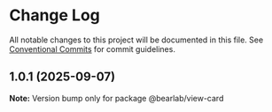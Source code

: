 # Change Log

All notable changes to this project will be documented in this file.
See [Conventional Commits](https://conventionalcommits.org) for commit guidelines.

## 1.0.1 (2025-09-07)

**Note:** Version bump only for package @bearlab/view-card
